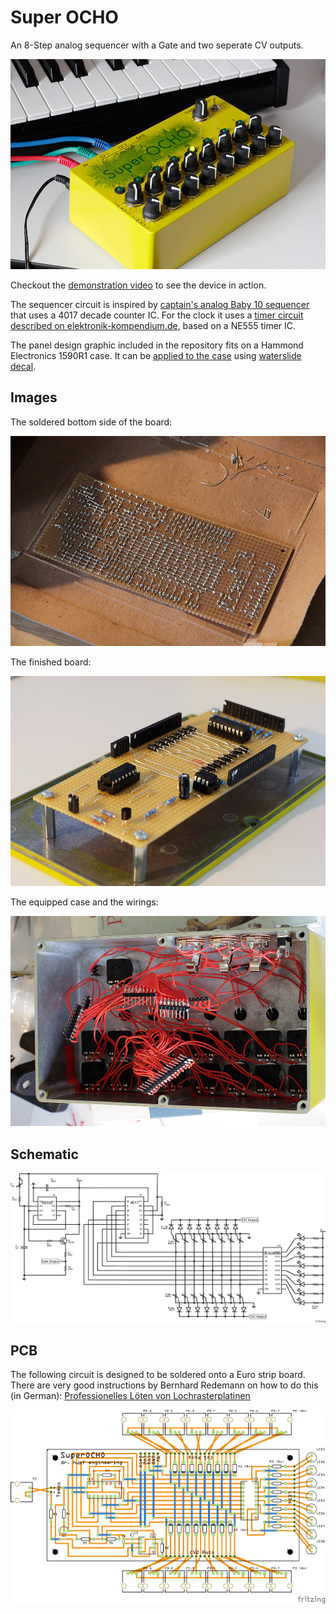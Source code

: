 # Super OCHO #

An 8-Step analog sequencer with a Gate and two seperate CV outputs.

![Device](images/device.jpg)

Checkout the [demonstration video](https://vimeo.com/88440967) to see the device in action.

The sequencer circuit is inspired by [captain's analog Baby 10 sequencer](http://static.flickr.com/107/309524222_7dee86bda1_b.jpg) that uses a 4017 decade counter IC. For the clock it uses a [timer circuit described on elektronik-kompendium.de](http://www.elektronik-kompendium.de/sites/praxis/bausatz_taktgenerator-mit-lmc555cn.htm), based on a NE555 timer IC.

The panel design graphic included in the repository fits on a Hammond Electronics 1590R1 case. It can be [applied to the case](http://www.youtube.com/watch?v=e2X_HL-4F90) using [waterslide decal](http://www.amazon.de/gp/product/B007Y52LKQ/).


## Images ##

The soldered bottom side of the board:

![Soldered board bottom](images/soldered-bottom.jpg)

The finished board:

![Soldered board top](images/soldered-top.jpg)

The equipped case and the wirings:

![Case](images/case.jpg)


## Schematic ##

![Super OCHO Schematic](images/schematic.png)


## PCB ##

The following circuit is designed to be soldered onto a Euro strip board. There are very good instructions by Bernhard Redemann on how to do this (in German): [Professionelles Löten von Lochrasterplatinen](http://www.b-redemann.de/download/loeten.pdf)

![Super OCHO PCB](images/pcb.png)
